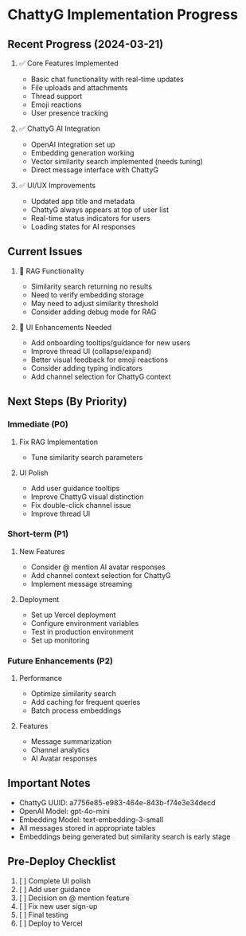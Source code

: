 # ChattyG Implementation Progress

## Recent Progress (2024-03-21)
1. ✅ Core Features Implemented
   - Basic chat functionality with real-time updates
   - File uploads and attachments
   - Thread support
   - Emoji reactions
   - User presence tracking

2. ✅ ChattyG AI Integration
   - OpenAI integration set up
   - Embedding generation working
   - Vector similarity search implemented (needs tuning)
   - Direct message interface with ChattyG

3. ✅ UI/UX Improvements
   - Updated app title and metadata
   - ChattyG always appears at top of user list
   - Real-time status indicators for users
   - Loading states for AI responses

## Current Issues
1. 🔄 RAG Functionality
   - Similarity search returning no results
   - Need to verify embedding storage
   - May need to adjust similarity threshold
   - Consider adding debug mode for RAG

2. 🔄 UI Enhancements Needed
   - Add onboarding tooltips/guidance for new users
   - Improve thread UI (collapse/expand)
   - Better visual feedback for emoji reactions
   - Consider adding typing indicators
   - Add channel selection for ChattyG context

## Next Steps (By Priority)

### Immediate (P0)
1. Fix RAG Implementation
   - Tune similarity search parameters

2. UI Polish
   - Add user guidance tooltips
   - Improve ChattyG visual distinction
   - Fix double-click channel issue
   - Improve thread UI

### Short-term (P1)
1. New Features
   - Consider @ mention AI avatar responses
   - Add channel context selection for ChattyG
   - Implement message streaming

2. Deployment
   - Set up Vercel deployment
   - Configure environment variables
   - Test in production environment
   - Set up monitoring

### Future Enhancements (P2)
1. Performance
   - Optimize similarity search
   - Add caching for frequent queries
   - Batch process embeddings

2. Features
   - Message summarization
   - Channel analytics
   - AI Avatar responses

## Important Notes
- ChattyG UUID: a7756e85-e983-464e-843b-f74e3e34decd
- OpenAI Model: gpt-4o-mini
- Embedding Model: text-embedding-3-small
- All messages stored in appropriate tables
- Embeddings being generated but similarity search is early stage

## Pre-Deploy Checklist
1. [ ] Complete UI polish
2. [ ] Add user guidance
3. [ ] Decision on @ mention feature
4. [ ] Fix new user sign-up
5. [ ] Final testing
6. [ ] Deploy to Vercel
